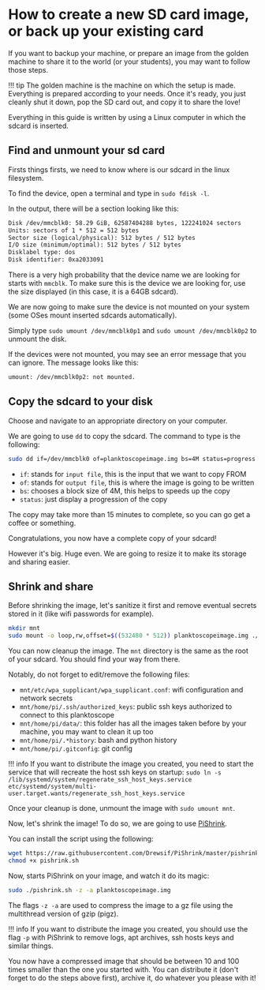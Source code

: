 # How to create a new SD card image, or back up your existing card

If you want to backup your machine, or prepare an image from the golden machine to share it to the world (or your students), you may want to follow those steps.

!!! tip
The golden machine is the machine on which the setup is made. Everything is prepared according to your needs. Once it's ready, you just cleanly shut it down, pop the SD card out, and copy it to share the love!

Everything in this guide is written by using a Linux computer in which the sdcard is inserted.

## Find and unmount your sd card

Firsts things firsts, we need to know where is our sdcard in the linux filesystem.

To find the device, open a terminal and type in `sudo fdisk -l`.

In the output, there will be a section looking like this:

```txt
Disk /dev/mmcblk0: 58.29 GiB, 62587404288 bytes, 122241024 sectors
Units: sectors of 1 * 512 = 512 bytes
Sector size (logical/physical): 512 bytes / 512 bytes
I/O size (minimum/optimal): 512 bytes / 512 bytes
Disklabel type: dos
Disk identifier: 0xa2033091
```

There is a very high probability that the device name we are looking for starts with `mmcblk`. To make sure this is the device we are looking for, use the size displayed (in this case, it is a 64GB sdcard).

We are now going to make sure the device is not mounted on your system (some OSes mount inserted sdcards automatically).

Simply type `sudo umount /dev/mmcblk0p1` and `sudo umount /dev/mmcblk0p2` to unmount the disk.

If the devices were not mounted, you may see an error message that you can ignore. The message looks like this:

```txt
umount: /dev/mmcblk0p2: not mounted.
```

## Copy the sdcard to your disk

Choose and navigate to an appropriate directory on your computer.

We are going to use `dd` to copy the sdcard. The command to type is the following:

```sh
sudo dd if=/dev/mmcblk0 of=planktoscopeimage.img bs=4M status=progress
```

- `if`: stands for `input file`, this is the input that we want to copy FROM
- `of`: stands for `output file`, this is where the image is going to be written
- `bs`: chooses a block size of 4M, this helps to speeds up the copy
- `status`: just display a progression of the copy

The copy may take more than 15 minutes to complete, so you can go get a coffee or something.

Congratulations, you now have a complete copy of your sdcard!

However it's big. Huge even. We are going to resize it to make its storage and sharing easier.

## Shrink and share

Before shrinking the image, let's sanitize it first and remove eventual secrets stored in it (like wifi passwords for example).

```sh
mkdir mnt
sudo mount -o loop,rw,offset=$((532480 * 512)) planktoscopeimage.img ./mnt/
```

You can now cleanup the image. The `mnt` directory is the same as the root of your sdcard. You should find your way from there.

Notably, do not forget to edit/remove the following files:

- `mnt/etc/wpa_supplicant/wpa_supplicant.conf`: wifi configuration and network secrets
- `mnt/home/pi/.ssh/authorized_keys`: public ssh keys authorized to connect to this planktoscope
- `mnt/home/pi/data/`: this folder has all the images taken before by your machine, you may want to clean it up too
- `mnt/home/pi/.*history`: bash and python history
- `mnt/home/pi/.gitconfig`: git config

!!! info
If you want to distribute the image you created, you need to start the service that will recreate the host ssh keys on startup:
`sudo ln -s /lib/systemd/system/regenerate_ssh_host_keys.service etc/systemd/system/multi-user.target.wants/regenerate_ssh_host_keys.service`

Once your cleanup is done, unmount the image with `sudo umount mnt`.

Now, let's shrink the image! To do so, we are going to use [PiShrink](https://github.com/Drewsif/PiShrink).

You can install the script using the following:

```sh
wget https://raw.githubusercontent.com/Drewsif/PiShrink/master/pishrink.sh
chmod +x pishrink.sh
```

Now, starts PiShrink on your image, and watch it do its magic:

```sh
sudo ./pishrink.sh -z -a planktoscopeimage.img
```

The flags `-z -a` are used to compress the image to a gz file using the multithread version of gzip (pigz).

!!! info
If you want to distribute the image you created, you should use the flag `-p` with PiShrink to remove logs, apt archives, ssh hosts keys and similar things.

You now have a compressed image that should be between 10 and 100 times smaller than the one you started with. You can distribute it (don't forget to do the steps above first), archive it, do whatever you please with it!
